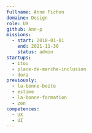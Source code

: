 ```yaml
---
fullname: Anne Pichon
domaine: Design
role: UX
github: Ann-p
missions:
  - start: 2018-01-01
    end: 2021-11-30
    status: admin
startups:
  - itou
  - place-de-marche-inclusion
  - dora
previously:
  - la-bonne-boite
  - estime
  - la-bonne-formation
  - zen
competences:
  - UX
  - UI
---
```

